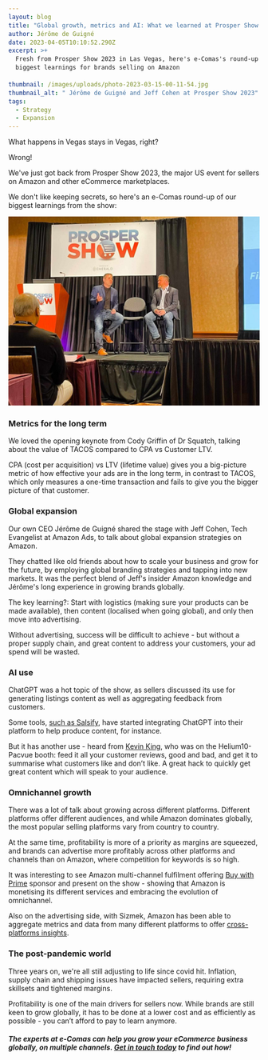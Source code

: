 ```yaml
---
layout: blog
title: "Global growth, metrics and AI: What we learned at Prosper Show 2023"
author: Jérôme de Guigné
date: 2023-04-05T10:10:52.290Z
excerpt: >+
  Fresh from Prosper Show 2023 in Las Vegas, here's e-Comas's round-up of our
  biggest learnings for brands selling on Amazon 

thumbnail: /images/uploads/photo-2023-03-15-00-11-54.jpg
thumbnail_alt: " Jérôme de Guigné and Jeff Cohen at Prosper Show 2023"
tags:
  - Strategy
  - Expansion
---
```

<!--StartFragment-->

What happens in Vegas stays in Vegas, right?

Wrong!

We've just got back from Prosper Show 2023, the major US event for sellers on Amazon and other eCommerce marketplaces.

We don't like keeping secrets, so here's an e-Comas round-up of our biggest learnings from the show:

![ Jérôme de Guigné and Jeff Cohen at Prosper Show 2023](/images/uploads/prosper-small.jpg " Jérôme de Guigné and Jeff Cohen at Prosper Show 2023")

### Metrics for the long term

We loved the opening keynote from Cody Griffin of Dr Squatch, talking about the value of TACOS compared to CPA vs Customer LTV.

CPA (cost per acquisition) vs LTV (lifetime value) gives you a big-picture metric of how effective your ads are in the long term, in contrast to TACOS, which only measures a one-time transaction and fails to give you the bigger picture of that customer.

### Global expansion

Our own CEO Jérôme de Guigné shared the stage with Jeff Cohen, Tech Evangelist at Amazon Ads, to talk about global expansion strategies on Amazon.

They chatted like old friends about how to scale your business and grow for the future, by employing global branding strategies and tapping into new markets. It was the perfect blend of Jeff's insider Amazon knowledge and Jérôme's long experience in growing brands globally.

The key learning?: Start with logistics (making sure your products can be made available), then content (localised when going global), and only then move into advertising. 

Without advertising, success will be difficult to achieve - but without a proper supply chain, and great content to address your customers, your ad spend will be wasted.

### AI use

ChatGPT was a hot topic of the show, as sellers discussed its use for generating listings content as well as aggregating feedback from customers. 

Some tools, [such as Salsify](https://www.salsify.com/press-release-generative-ai-product-content-creation), have started integrating ChatGPT into their platform to help produce content, for instance. 

But it has another use - heard from [Kevin King](https://www.youtube.com/watch?v=SI6KgAMmHwo), who was on the Helium10-Pacvue booth: feed it all your customer reviews, good and bad, and get it to summarise what customers like and don’t like. A great hack to quickly get great content which will speak to your audience.

### Omnichannel growth

There was a lot of talk about growing across different platforms. Different platforms offer different audiences, and while Amazon dominates globally, the most popular selling platforms vary from country to country.

At the same time, profitability is more of a priority as margins are squeezed, and brands can advertise more profitably across other platforms and channels than on Amazon, where competition for keywords is so high.

It was interesting to see Amazon multi-channel fulfilment offering [Buy with Prime](https://buywithprime.amazon.com/) sponsor and present on the show - showing that Amazon is monetising its different services and embracing the evolution of omnichannel.

Also on the advertising side, with Sizmek, Amazon has been able to aggregate metrics and data from many different platforms to offer [cross-platforms insights](https://advertising.amazon.com/). 

### The post-pandemic world

Three years on, we're all still adjusting to life since covid hit. Inflation, supply chain and shipping issues have impacted sellers, requiring extra skillsets and tightened margins.

Profitability is one of the main drivers for sellers now. While brands are still keen to grow globally, it has to be done at a lower cost and as efficiently as possible - you can’t afford to pay to learn anymore.

##### The experts at e-Comas can help you grow your eCommerce business globally, on multiple channels. [Get in touch today](http://e-comas.com/contact) to find out how!

<!--EndFragment-->